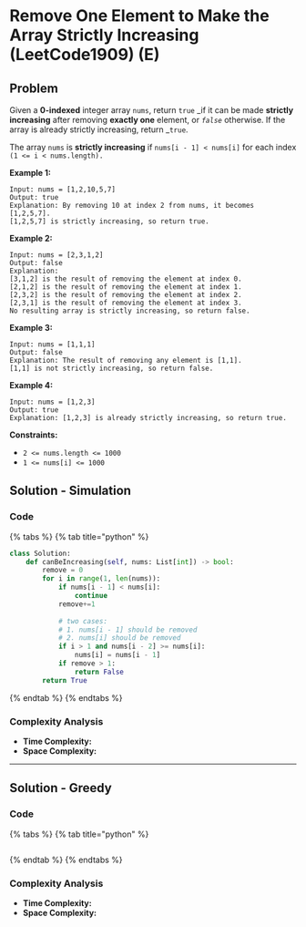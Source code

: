 # Remove One Element to Make the Array Strictly Increasing (LeetCode1909) (E)

## Problem

Given a **0-indexed** integer array `nums`, return `true` _if it can be made **strictly increasing** after removing **exactly one** element, or _`false`_ otherwise. If the array is already strictly increasing, return _`true`.

The array `nums` is **strictly increasing** if `nums[i - 1] < nums[i]` for each index `(1 <= i < nums.length).`

**Example 1:**

```
Input: nums = [1,2,10,5,7]
Output: true
Explanation: By removing 10 at index 2 from nums, it becomes [1,2,5,7].
[1,2,5,7] is strictly increasing, so return true.
```

**Example 2:**

```
Input: nums = [2,3,1,2]
Output: false
Explanation:
[3,1,2] is the result of removing the element at index 0.
[2,1,2] is the result of removing the element at index 1.
[2,3,2] is the result of removing the element at index 2.
[2,3,1] is the result of removing the element at index 3.
No resulting array is strictly increasing, so return false.
```

**Example 3:**

```
Input: nums = [1,1,1]
Output: false
Explanation: The result of removing any element is [1,1].
[1,1] is not strictly increasing, so return false.
```

**Example 4:**

```
Input: nums = [1,2,3]
Output: true
Explanation: [1,2,3] is already strictly increasing, so return true.
```

**Constraints:**

* `2 <= nums.length <= 1000`
* `1 <= nums[i] <= 1000`

## Solution - Simulation

### Code

{% tabs %}
{% tab title="python" %}
```python
class Solution:
    def canBeIncreasing(self, nums: List[int]) -> bool:
        remove = 0
        for i in range(1, len(nums)):
            if nums[i - 1] < nums[i]:
                continue
            remove+=1
            
            # two cases:
            # 1. nums[i - 1] should be removed
            # 2. nums[i] should be removed
            if i > 1 and nums[i - 2] >= nums[i]:
                nums[i] = nums[i - 1]
            if remove > 1:
                return False
        return True
```
{% endtab %}
{% endtabs %}

### Complexity Analysis

* **Time Complexity:**
* **Space Complexity:**

****

## Solution - Greedy

### Code

{% tabs %}
{% tab title="python" %}
```python
```
{% endtab %}
{% endtabs %}

### Complexity Analysis

* **Time Complexity:**
* **Space Complexity:**
